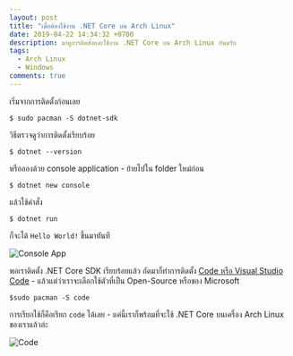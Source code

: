 ```yaml
---
layout: post
title: "เมื่อต้องใช้งาน .NET Core บน Arch Linux"
date: 2019-04-22 14:34:32 +0700
description: มาดูการติดตั้งและใช้งาน .NET Core บน Arch Linux กันครับ
tags:
  - Arch Linux
  - Windows
comments: true
---
```

เริ่มจากการติดตั้งก่อนเลย

`$ sudo pacman -S dotnet-sdk`

วิธีตรวจดูว่าการติดตั้งเรียบร้อย

`$ dotnet --version`

หรือลองด้วย console application - ย้ายไปใน folder ใหม่ก่อน

`$ dotnet new console`

แล้วใช้คำสั่ง

`$ dotnet run`

ก็จะได้ `Hello World!` ขึ้นมาทันที

![Console App](https://res.cloudinary.com/sdees-reallife/image/upload/v1556006782/Screenshot_from_2019-04-23_15-05-09.png)

พอเราติดตั้ง .NET Core SDK เรียบร้อยแล้ว ถัดมาก็ทำการติดตั้ง [Code หรือ Visual Studio Code](https://wiki.archlinux.org/index.php/Visual_Studio_Code) - แล้วแต่ว่าเราจะเลือกใช้ตัวที่เป็น Open-Source หรือของ Microsoft

`$sudo pacman -S code`

การเรียกใช้ก็คือเรียก `code` ได้เลย - แค่นี้เราก็พร้อมที่จะใช้ .NET Core บนเครื่อง Arch Linux ของเราแล้วล่ะ

![Code](https://res.cloudinary.com/sdees-reallife/image/upload/v1556006936/Screenshot_from_2019-04-20_13-38-34.png)
